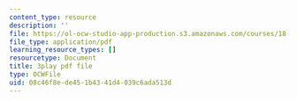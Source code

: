 ```yaml
---
content_type: resource
description: ''
file: https://ol-ocw-studio-app-production.s3.amazonaws.com/courses/18-01sc-single-variable-calculus-fall-2010/08c46f8ede451b4341d4039c6ada513d_KhwQKE_tld0.pdf
file_type: application/pdf
learning_resource_types: []
resourcetype: Document
title: 3play pdf file
type: OCWFile
uid: 08c46f8e-de45-1b43-41d4-039c6ada513d
---
```

